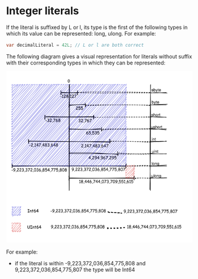 # Integer literals

If the literal is suffixed by L or l, its type is the first of the following types in which its value can be represented: long, ulong.
For example:
```c#
var decimalLiteral = 42L; // L or l are both correct 
```

The following diagram gives a visual representation for literals without suffix with their corresponding types in which they can be represented:

![Integer literal](https://github.com/Hunor85/C-sharp/blob/master/001-Types/001-Integral%20numerci%20types/006-integer_literal/docs/inetger%20literal.png)

For example:
- if the literal is within -9,223,372,036,854,775,808 and 9,223,372,036,854,775,807 the type will be Int64

